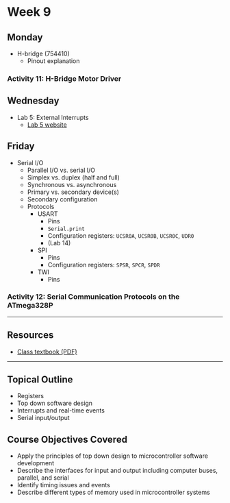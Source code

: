 # Week 9

## Monday
- H-bridge (754410)
  - Pinout explanation

### Activity 11: H-Bridge Motor Driver

## Wednesday
- Lab 5: External Interrupts
  - [Lab 5 website](https://doctor-pasquale.com/microcontrollers-lab-5/)

## Friday
- Serial I/O
  - Parallel I/O vs. serial I/O
  - Simplex vs. duplex (half and full)
  - Synchronous vs. asynchronous
  - Primary vs. secondary device(s)
  - Secondary configuration
  - Protocols
    - USART
      - Pins
      - `Serial.print`
      - Configuration registers: `UCSR0A`, `UCSR0B`, `UCSR0C`, `UDR0`
      - (Lab 14)
    - SPI
      - Pins
      - Configuration registers: `SPSR`, `SPCR`, `SPDR`
    - TWI
      - Pins

### Activity 12: Serial Communication Protocols on the ATmega328P

---

## Resources
- [Class textbook (PDF)](https://doctor-pasquale.com/wp-content/uploads/2021/02/The-Yellow-Book.pdf)

---

## Topical Outline
- Registers
- Top down software design
- Interrupts and real-time events
- Serial input/output

## Course Objectives Covered
- Apply the principles of top down design to microcontroller software development
- Describe the interfaces for input and output including computer buses, parallel, and serial
- Identify timing issues and events
- Describe different types of memory used in microcontroller systems
